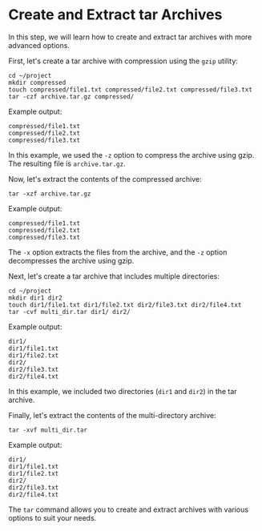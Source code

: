 # Create and Extract tar Archives

In this step, we will learn how to create and extract tar archives with more advanced options.

First, let's create a tar archive with compression using the `gzip` utility:

```
cd ~/project
mkdir compressed
touch compressed/file1.txt compressed/file2.txt compressed/file3.txt
tar -czf archive.tar.gz compressed/
```

Example output:

```
compressed/file1.txt
compressed/file2.txt
compressed/file3.txt
```

In this example, we used the `-z` option to compress the archive using gzip. The resulting file is `archive.tar.gz`.

Now, let's extract the contents of the compressed archive:

```
tar -xzf archive.tar.gz
```

Example output:

```
compressed/file1.txt
compressed/file2.txt
compressed/file3.txt
```

The `-x` option extracts the files from the archive, and the `-z` option decompresses the archive using gzip.

Next, let's create a tar archive that includes multiple directories:

```
cd ~/project
mkdir dir1 dir2
touch dir1/file1.txt dir1/file2.txt dir2/file3.txt dir2/file4.txt
tar -cvf multi_dir.tar dir1/ dir2/
```

Example output:

```
dir1/
dir1/file1.txt
dir1/file2.txt
dir2/
dir2/file3.txt
dir2/file4.txt
```

In this example, we included two directories (`dir1` and `dir2`) in the tar archive.

Finally, let's extract the contents of the multi-directory archive:

```
tar -xvf multi_dir.tar
```

Example output:

```
dir1/
dir1/file1.txt
dir1/file2.txt
dir2/
dir2/file3.txt
dir2/file4.txt
```

The `tar` command allows you to create and extract archives with various options to suit your needs.
